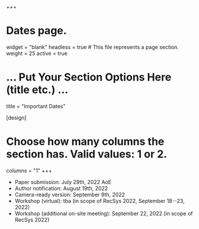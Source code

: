 +++
# Dates page.
widget = "blank"
headless = true  # This file represents a page section.
weight = 25
active = true

# ... Put Your Section Options Here (title etc.) ...
title = "Important Dates"

[design]
  # Choose how many columns the section has. Valid values: 1 or 2.
  columns = "1"
+++
* Paper submission: July 29th, 2022 AoE
* Author notification: August 19th, 2022
* Camera-ready version: September 9th, 2022
* Workshop (virtual): tba (in scope of RecSys 2022, September 18--23, 2022)
* Workshop (additional on-site meeting): September 22, 2022 <!-- , 9:00- -17:30, Seattle, WA, USA -->  (in scope of RecSys 2022)


